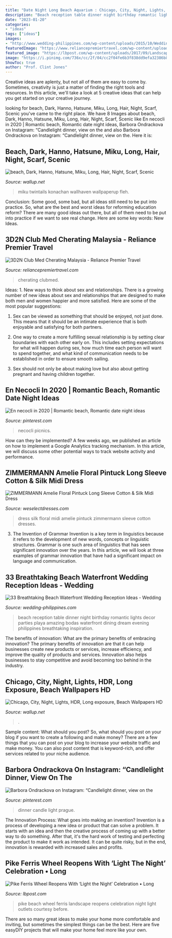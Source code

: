 ```yaml
---
title: "Date Night Long Beach Aquarium : Chicago, City, Night, Lights, Hdr, Long Exposure, Beach Wallpapers Hd"
description: "Beach reception table dinner night birthday romantic lights decor parties playa amazing bodas waterfront dining dream evening philippines breathtaking inspiration"
date: "2023-01-20"
categories:
- "ideas"
tags: ["ideas"]
images:
- "http://www.wedding-philippines.com/wp-content/uploads/2015/10/Wedding-Philippines-33-Breathtaking-Beach-Waterfront-Wedding-Reception-Venue-Ideas-29-682x1024.jpg"
featuredImage: "https://www.reliancepremiertravel.com/wp-content/uploads/2020/06/5D4NKualaLumpurCheratingTerengganu-hero.jpg"
featured_image: "https://lbpost.com/wp-content/uploads/2017/09/Landscape_Photographer_Long_Beach-3.jpg"
image: "https://i.pinimg.com/736x/cc/2f/04/cc2f04fe6b3f838dd9efa32386b8e337.jpg"
ShowToc: true
author: "Prof. Clint Jones"
---
```



Creative ideas are aplenty, but not all of them are easy to come by. Sometimes, creativity is just a matter of finding the right tools and resources. In this article, we'll take a look at 5 creative ideas that can help you get started on your creative journey.

	

		
looking for beach, Dark, Hanno, Hatsune, Miku, Long, Hair, Night, Scarf, Scenic you've came to the right place. We have 8 Images about beach, Dark, Hanno, Hatsune, Miku, Long, Hair, Night, Scarf, Scenic like En necocli in 2020 | Romantic beach, Romantic date night ideas, Barbora Ondrackova on Instagram: “Candlelight dinner, view on the and also Barbora Ondrackova on Instagram: “Candlelight dinner, view on the. Here it is:
		
    
## Beach, Dark, Hanno, Hatsune, Miku, Long, Hair, Night, Scarf, Scenic

<img loading=lazy src="https://wallup.net/wp-content/uploads/2019/09/08/72182-beach-dark-hanno-hatsune-miku-long-hair-night-scarf-scenic-stars-twintails-vocaloid.jpg" onerror="this.onerror=null;this.src='https://tse1.mm.bing.net/th?id=OIP.PsM5RkXp8tYHdGs6EthLRgHaEK&amp;pid=15.1';" alt="beach, Dark, Hanno, Hatsune, Miku, Long, Hair, Night, Scarf, Scenic">

_Source: wallup.net_

>miku twintails konachan wallhaven wallpaperup fleh. 

	

Conclusion: Some good, some bad, but all ideas still need to be put into practice.
So, what are the best and worst ideas for reforming education reform? There are many good ideas out there, but all of them need to be put into practice if we want to see real change. Here are some key words: New Ideas.

    
## 3D2N Club Med Cherating Malaysia - Reliance Premier Travel

<img loading=lazy src="https://www.reliancepremiertravel.com/wp-content/uploads/2020/06/5D4NKualaLumpurCheratingTerengganu-hero.jpg" onerror="this.onerror=null;this.src='https://tse1.mm.bing.net/th?id=OIP.XTD1TbsujyP_6ay-u2aEfwHaEy&amp;pid=15.1';" alt="3D2N Club Med Cherating Malaysia - Reliance Premier Travel">

_Source: reliancepremiertravel.com_

>cherating clubmed. 

	

Ideas: 1. New ways to think about sex and relationships.
There is a growing number of new ideas about sex and relationships that are designed to make both men and women happier and more satisfied. Here are some of the most popular suggestions:
1. Sex can be viewed as something that should be enjoyed, not just done. This means that it should be an intimate experience that is both enjoyable and satisfying for both partners.

2. One way to create a more fulfilling sexual relationship is by setting clear boundaries with each other early on. This includes setting expectations for what will happen during sex, how much time each person will want to spend together, and what kind of communication needs to be established in order to ensure smooth sailing.

3. Sex should not only be about making love but also about getting pregnant and having children together.

    
## En Necocli In 2020 | Romantic Beach, Romantic Date Night Ideas

<img loading=lazy src="https://i.pinimg.com/736x/cc/2f/04/cc2f04fe6b3f838dd9efa32386b8e337.jpg" onerror="this.onerror=null;this.src='https://tse4.mm.bing.net/th?id=OIP.BmgGuxq9BvCYtphpmpyMgAHaK_&amp;pid=15.1';" alt="En necocli in 2020 | Romantic beach, Romantic date night ideas">

_Source: pinterest.com_

>necocli picnics. 

	

How can they be implemented?
A few weeks ago, we published an article on how to implement a Google Analytics tracking mechanism. In this article, we will discuss some other potential ways to track website activity and performance.

    
## ZIMMERMANN Amelie Floral Pintuck Long Sleeve Cotton &amp; Silk Midi Dress

<img loading=lazy src="https://weselectdresses.com/wp-content/uploads/2020/07/ZIMMERMANN-Amelie-Floral-Pintuck-Long-Sleeve-Cotton-Silk-Midi-Dress-4-scaled.jpeg" onerror="this.onerror=null;this.src='https://tse4.mm.bing.net/th?id=OIP.cshbB2187F6vZ8yn9vGThgHaLW&amp;pid=15.1';" alt="ZIMMERMANN Amelie Floral Pintuck Long Sleeve Cotton &amp; Silk Midi Dress">

_Source: weselectdresses.com_

>dress silk floral midi amelie pintuck zimmermann sleeve cotton dresses. 

	

3. The Invention of Grammar
Invention is a key term in linguistics because it refers to the development of new words, concepts or linguistic structures. Grammar is one such area of linguistics that has seen significant innovation over the years. In this article, we will look at three examples of grammar innovation that have had a significant impact on language and communication.

    
## 33 Breathtaking Beach Waterfront Wedding Reception Ideas - Wedding

<img loading=lazy src="http://www.wedding-philippines.com/wp-content/uploads/2015/10/Wedding-Philippines-33-Breathtaking-Beach-Waterfront-Wedding-Reception-Venue-Ideas-29-682x1024.jpg" onerror="this.onerror=null;this.src='https://tse4.mm.bing.net/th?id=OIP.mcglXPsU_IBWQkQlC9QHPgHaLH&amp;pid=15.1';" alt="33 Breathtaking Beach Waterfront Wedding Reception Ideas - Wedding">

_Source: wedding-philippines.com_

>beach reception table dinner night birthday romantic lights decor parties playa amazing bodas waterfront dining dream evening philippines breathtaking inspiration. 

	

The benefits of innovation: What are the primary benefits of embracing innovation?
The primary benefits of innovation are that it can help businesses create new products or services, increase efficiency, and improve the quality of products and services. Innovation also helps businesses to stay competitive and avoid becoming too behind in the industry.

    
## Chicago, City, Night, Lights, HDR, Long Exposure, Beach Wallpapers HD

<img loading=lazy src="http://wallup.net/wp-content/uploads/2017/03/28/414583-Chicago-city-night-lights-HDR-long_exposure-beach.jpg" onerror="this.onerror=null;this.src='https://tse2.mm.bing.net/th?id=OIP.AI9aG9gtcpD5nCWv-YN7ngHaEo&amp;pid=15.1';" alt="Chicago, City, Night, Lights, HDR, Long exposure, Beach Wallpapers HD">

_Source: wallup.net_

>. 

	

Sample content: What should you post?
So, what should you post on your blog if you want to create a following and make money? 
There are a few things that you can post on your blog to increase your website traffic and make money. You can also post content that is keyword-rich, and offer services related to your niche audience.

    
## Barbora Ondrackova On Instagram: “Candlelight Dinner, View On The

<img loading=lazy src="https://i.pinimg.com/736x/72/bf/b0/72bfb0a3d4b81053a8e60cbb0005f7c2.jpg" onerror="this.onerror=null;this.src='https://tse3.mm.bing.net/th?id=OIP.wXh9Q_jIKS_IicosROqkVgHaJQ&amp;pid=15.1';" alt="Barbora Ondrackova on Instagram: “Candlelight dinner, view on the">

_Source: pinterest.com_

>dinner candle light prague. 

	

The Innovation Process: What goes into making an invention?
Invention is a process of developing a new idea or product that can solve a problem. It starts with an idea and then the creative process of coming up with a better way to do something. After that, it's the hard work of testing and perfecting the product to make it work as intended. It can be quite risky, but in the end, innovation is rewarded with increased sales and profits.

    
## Pike Ferris Wheel Reopens With ‘Light The Night’ Celebration • Long

<img loading=lazy src="https://lbpost.com/wp-content/uploads/2017/09/Landscape_Photographer_Long_Beach-3.jpg" onerror="this.onerror=null;this.src='https://tse4.mm.bing.net/th?id=OIP.3O9HPHueLLN7tu-YXiz9NAHaE8&amp;pid=15.1';" alt="Pike Ferris Wheel Reopens With ‘Light the Night’ Celebration • Long">

_Source: lbpost.com_

>pike beach wheel ferris landscape reopens celebration night light outlets courtesy before. 

	

There are so many great ideas to make your home more comfortable and inviting, but sometimes the simplest things can be the best. Here are five easyDIY projects that will make your home feel more like your own.

